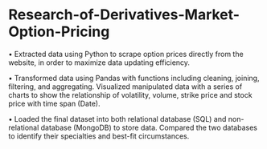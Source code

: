 # Research-of-Derivatives-Market-Option-Pricing

•	Extracted data using Python to scrape option prices directly from the website, in order to maximize data updating efficiency.   

•	Transformed data using Pandas with functions including cleaning, joining, filtering, and aggregating. Visualized manipulated data with a series of charts to show the relationship of volatility, volume, strike price and stock price with time span (Date).

•	Loaded the final dataset into both relational database (SQL) and non-relational database (MongoDB) to store data. Compared the two databases to identify their specialties and best-fit circumstances. 
